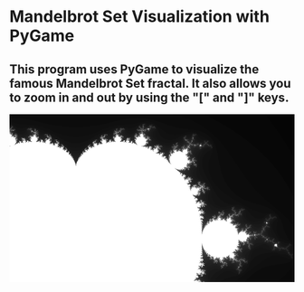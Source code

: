 # Mandelbrot Set Visualization with PyGame
## This program uses PyGame to visualize the famous Mandelbrot Set fractal. It also allows you to zoom in and out by using the "[" and "]" keys.
![ss](ss.png)
